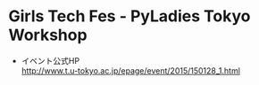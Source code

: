 # Girls Tech Fes - PyLadies Tokyo Workshop
* イベント公式HP  
http://www.t.u-tokyo.ac.jp/epage/event/2015/150128_1.html
